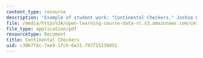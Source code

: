 ```yaml
---
content_type: resource
description: 'Example of student work: "Continental Checkers." Joshua Campoverde.'
file: /media/https%3A/open-learning-course-data-rc.s3.amazonaws.com/cms-608-game-design-spring-2008/c3067f8c7ee91fcb6e31797f15239d51_campoverde1.pdf
file_type: application/pdf
resourcetype: Document
title: Continental Checkers
uid: c3067f8c-7ee9-1fcb-6e31-797f15239d51
---
```

